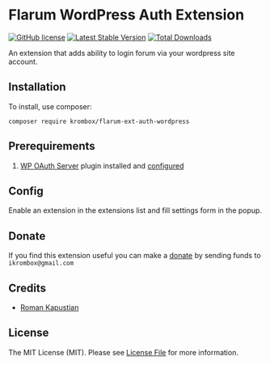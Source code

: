 # Flarum WordPress Auth Extension
[![GitHub license](https://img.shields.io/badge/license-MIT-blue.svg)](LICENSE)
[![Latest Stable Version](https://img.shields.io/packagist/v/krombox/flarum-ext-auth-wordpress.svg)](https://packagist.org/packages/krombox/flarum-ext-auth-wordpress)
[![Total Downloads](https://img.shields.io/packagist/dt/krombox/flarum-ext-auth-wordpress.svg)](https://packagist.org/packages/krombox/flarum-ext-auth-wordpress)

An extension that adds ability to login forum via your wordpress site account.

## Installation

To install, use composer:

```
composer require krombox/flarum-ext-auth-wordpress
```

## Prerequirements

1) [WP OAuth Server](https://wordpress.org/plugins/oauth2-provider/) plugin installed and [configured](https://wordpress.org/plugins/oauth2-provider/#faq)

## Config

Enable an extension in the extensions list and fill settings form in the popup.

## Donate

If you find this extension useful you can make a [donate](https://www.skrill.com/skrillit/?locale=en) by sending funds to ``ikrombox@gmail.com``

## Credits

- [Roman Kapustian](https://github.com/krombox)


## License

The MIT License (MIT). Please see [License File](https://github.com/krombox/flarum-ext-auth-wordpress/blob/master/LICENSE) for more information.